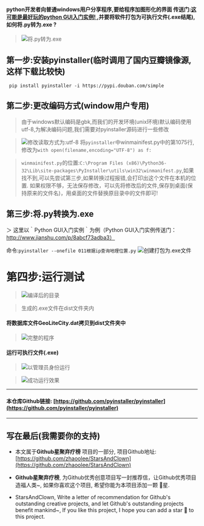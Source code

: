 #### python开发者向普通windows用户分享程序,要给程序加图形化的界面 传送门:[这可能是最好玩的python GUI入门实例! ](http://www.jianshu.com/p/8abcf73adba3),并要将软件打包为可执行文件(.exe结尾),如何将.py转为.exe ?


> ![将.py转为.exe](https://raw.githubusercontent.com/zhaoolee/StarsAndClown/master/images/7735837d274747a18e01dfa63f694044.png)


## 第一步:安装pyinstaller(临时调用了国内豆瓣镜像源,这样下载比较快)

` pip install pyinstaller -i https://pypi.douban.com/simple`

## 第二步:更改编码方式(window用户专用)
> 由于windows默认编码是gbk,而我们的开发环境(unix环境)默认编码使用utf-8,为解决编码问题,我们需要对pyinstaller源码进行一些修改

> ![修改读取方式为:utf-8](https://raw.githubusercontent.com/zhaoolee/StarsAndClown/master/images/bf2b2e0e33a947979db23da9e0dee717.png)
将`pyinstaller`中winmainifest.py中的第1075行,修改为`with open(filename,encoding="UTF-8") as f:  `

> `winmainifest.py`的位置:`C:\Program Files (x86)\Python36-32\Lib\site-packages\PyInstaller\utils\win32\winmanifest.py`,如果找不到,可以先尝试第三步,如果转换过程报错,会打印出这个文件在本机的位置.
如果权限不够，无法保存修改，可以先将修改后的文件,保存到桌面(保持原来的文件名)，用桌面的文件替换原目录中的文件即可!


## 第三步:将.py转换为.exe

＞ 这里以｀Python GUI入门实例｀为例（Python GUI入门实例传送门：http://www.jianshu.com/p/8abcf73adba3）

命令:`pyinstaller --onefile 011根据ip查询地理位置.py`
![创建打包为.exe文件](https://raw.githubusercontent.com/zhaoolee/StarsAndClown/master/images/cd6e0db5f2ec4775b0a1a0c39e7cc612.png)



# 第四步:运行测试


> ![编译后的目录](https://raw.githubusercontent.com/zhaoolee/StarsAndClown/master/images/56d108a0936a4492938f111ccf0ba333.png)

> 生成的.exe文件在dist文件夹内

#### 将数据库文件GeoLiteCity.dat拷贝到dist文件夹中


> ![完整的程序](https://raw.githubusercontent.com/zhaoolee/StarsAndClown/master/images/599ef264fbac4f53b0386ea03e514c85.png)

#### 运行可执行文件(.exe)


> ![以管理员身份运行](https://raw.githubusercontent.com/zhaoolee/StarsAndClown/master/images/5cbded6b23cb46efb7a432049f1e7ed5.png)


> ![成功运行效果](https://raw.githubusercontent.com/zhaoolee/StarsAndClown/master/images/006561138b6f42489417d20e9fcf780e.png)

---
#### 本仓库Github链接: [https://github.com/pyinstaller/pyinstaller](https://github.com/pyinstaller/pyinstaller)

---

## 写在最后(我需要你的支持)
- 本文属于**Github星聚弃疗榜** 项目的一部分, 项目Github地址: [https://github.com/zhaoolee/StarsAndClown](https://github.com/zhaoolee/StarsAndClown)

- **Github星聚弃疗榜**, 为Github优秀创意项目写一封推荐信，让Github优秀项目造福人类~, 如果你喜欢这个项目, 希望你能为本项目添加一颗 🌟星.

- StarsAndClown, Write a letter of recommendation for Github's outstanding creative projects, and let Github's outstanding projects benefit mankind~, If you like this project, I hope you can add a star 🌟 to this project.




